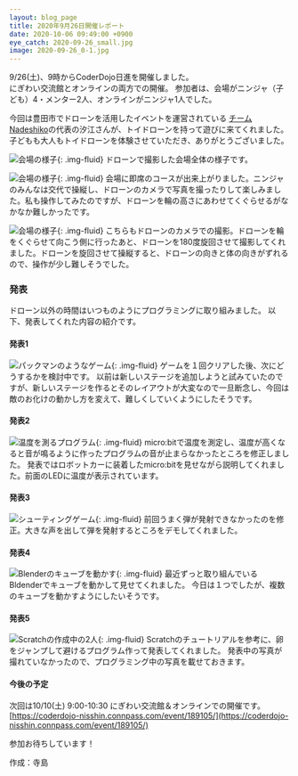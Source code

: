 ```yaml
---
layout: blog_page
title: 2020年9月26日開催レポート
date: 2020-10-06 09:49:00 +0900
eye_catch: 2020-09-26_small.jpg
image: 2020-09-26_0-1.jpg
---
```


9/26(土)、9時からCoderDojo日進を開催しました。<br />
にぎわい交流館とオンラインの両方での開催。
参加者は、会場がニンジャ（子ども）4・メンター2人、オンラインがニンジャ1人でした。

今回は豊田市でドローンを活用したイベントを運営されている [チームNadeshiko](https://coderdojo-nisshin.connpass.com/event/187515/)の代表の汐江さんが、トイドローンを持って遊びに来てくれました。子どもも大人もトイドローンを体験させていただき、ありがとうございました。

![会場の様子](/assets/img/2020-09-26_0-1.jpg){: .img-fluid}
ドローンで撮影した会場全体の様子です。

![会場の様子](/assets/img/2020-09-26_0-2.jpg){: .img-fluid}
会場に即席のコースが出来上がりました。ニンジャのみんなは交代で操縦し、ドローンのカメラで写真を撮ったりして楽しみました。私も操作してみたのですが、ドローンを輪の高さにあわせてくぐらせるがなかなか難しかったです。

![会場の様子](/assets/img/2020-09-26_0-3.jpg){: .img-fluid}
こちらもドローンのカメラでの撮影。ドローンを輪をくぐらせて向こう側に行ったあと、ドローンを180度旋回させて撮影してくれました。ドローンを旋回させて操縦すると、ドローンの向きと体の向きがずれるので、操作が少し難しそうでした。

### 発表

ドローン以外の時間はいつものようにプログラミングに取り組みました。
以下、発表してくれた内容の紹介です。

#### 発表1

![パックマンのようなゲーム](/assets/img/2020-09-26_1.png){: .img-fluid}
ゲームを１回クリアした後、次にどうするかを検討中です。
以前は新しいステージを追加しようと試みていたのですが、新しいステージを作るとそのレイアウトが大変なので一旦断念し、今回は敵のお化けの動かし方を変えて、難しくしていくようにしたそうです。

#### 発表2

![温度を測るプログラム](/assets/img/2020-09-26_2.png){: .img-fluid}
micro:bitで温度を測定し、温度が高くなると音が鳴るように作ったプログラムの音が止まらなかったところを修正しました。
発表ではロボットカーに装着したmicro:bitを見せながら説明してくれました。前面のLEDに温度が表示されています。

#### 発表3

![シューティングゲーム](/assets/img/2020-09-26_3.png){: .img-fluid}
前回うまく弾が発射できなかったのを修正。大きな声を出して弾を発射するところをデモしてくれました。

#### 発表4

![Blenderのキューブを動かす](/assets/img/2020-09-26_4.png){: .img-fluid}
最近ずっと取り組んでいるBldenderでキューブを動かして見せてくれました。
今日は１つでしたが、複数のキューブを動かすようにしたいそうです。

#### 発表5

![Scratchの作成中の2人](/assets/img/2020-09-26_5.jpg){: .img-fluid}
Scratchのチュートリアルを参考に、卵をジャンプして避けるプログラム作って発表してくれました。
発表中の写真が撮れていなかったので、プログラミング中の写真を載せておきます。


#### 今後の予定

次回は10/10(土) 9:00-10:30 にぎわい交流館＆オンラインでの開催です。<br/>
[https://coderdojo-nisshin.connpass.com/event/189105/](https://coderdojo-nisshin.connpass.com/event/189105/)

参加お待ちしています！

作成：寺島
